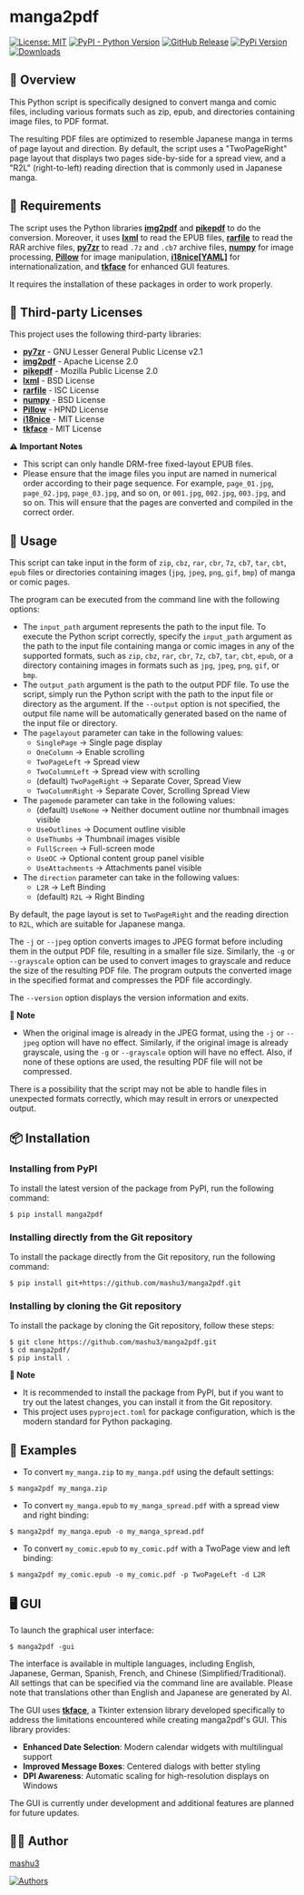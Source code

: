 # manga2pdf
[![License: MIT](https://img.shields.io/pypi/l/manga2pdf)](https://opensource.org/licenses/MIT)
[![PyPI - Python Version](https://img.shields.io/pypi/pyversions/manga2pdf)](https://pypi.org/project/manga2pdf)
[![GitHub Release](https://img.shields.io/github/release/mashu3/manga2pdf?color=orange)](https://github.com/mashu3/manga2pdf/releases)
[![PyPi Version](https://img.shields.io/pypi/v/manga2pdf?color=yellow)](https://pypi.org/project/manga2pdf/)
[![Downloads](https://static.pepy.tech/badge/manga2pdf)](https://pepy.tech/project/manga2pdf)

## 📖 Overview
This Python script is specifically designed to convert manga and comic files, including various formats such as zip, epub, and directories containing image files, to PDF format.

The resulting PDF files are optimized to resemble Japanese manga in terms of page layout and direction. By default, the script uses a "TwoPageRight" page layout that displays two pages side-by-side for a spread view, and a "R2L" (right-to-left) reading direction that is commonly used in Japanese manga.

## 🔧 Requirements
The script uses the Python libraries **[img2pdf](https://pypi.org/project/img2pdf/)** and **[pikepdf](https://pypi.org/project/pikepdf/)** to do the conversion.
Moreover, it uses **[lxml](https://pypi.org/project/lxml/)** to read the EPUB files, **[rarfile](https://pypi.org/project/rarfile/)** to read the RAR archive files, **[py7zr](https://pypi.org/project/py7zr/)** to read `.7z` and `.cb7` archive files, **[numpy](https://pypi.org/project/numpy/)** for image processing, **[Pillow](https://pypi.org/project/Pillow/)** for image manipulation, **[i18nice[YAML]](https://pypi.org/project/i18nice/)** for internationalization, and **[tkface](https://github.com/mashu3/tkface)** for enhanced GUI features.

It requires the installation of these packages in order to work properly.

## 📜 Third-party Licenses
This project uses the following third-party libraries:
- **[py7zr](https://pypi.org/project/py7zr/)** - GNU Lesser General Public License v2.1
- **[img2pdf](https://pypi.org/project/img2pdf/)** - Apache License 2.0
- **[pikepdf](https://pypi.org/project/pikepdf/)** - Mozilla Public License 2.0
- **[lxml](https://pypi.org/project/lxml/)** - BSD License
- **[rarfile](https://pypi.org/project/rarfile/)** - ISC License
- **[numpy](https://pypi.org/project/numpy/)** - BSD License
- **[Pillow](https://pypi.org/project/Pillow/)** - HPND License
- **[i18nice](https://pypi.org/project/i18nice/)** - MIT License
- **[tkface](https://github.com/mashu3/tkface)** - MIT License

**⚠️ Important Notes**
- This script can only handle DRM-free fixed-layout EPUB files.
- Please ensure that the image files you input are named in numerical order according to their page sequence. For example, `page_01.jpg`, `page_02.jpg`, `page_03.jpg`, and so on, or `001.jpg`, `002.jpg`, `003.jpg`, and so on. This will ensure that the pages are converted and compiled in the correct order.

## 🚀 Usage
This script can take input in the form of `zip`, `cbz`, `rar`, `cbr`, `7z`, `cb7`, `tar`, `cbt`, `epub` files or directories containing images (`jpg`, `jpeg`, `png`, `gif`, `bmp`) of manga or comic pages.

The program can be executed from the command line with the following options:
- The `input_path` argument represents the path to the input file. To execute the Python script correctly, specify the `input_path` argument as the path to the input file containing manga or comic images in any of the supported formats, such as `zip`, `cbz`, `rar`, `cbr`, `7z`, `cb7`, `tar`, `cbt`, `epub`, or a directory containing images in formats such as `jpg`, `jpeg`, `png`, `gif`, or `bmp`.
- The `output_path` argument is the path to the output PDF file. To use the script, simply run the Python script with the path to the input file or directory as the argument. If the `--output` option is not specified, the output file name will be automatically generated based on the name of the input file or directory.
- The `pagelayout` parameter can take in the following values:
    - `SinglePage` -> Single page display
    - `OneColumn` -> Enable scrolling
    - `TwoPageLeft` -> Spread view
    - `TwoColumnLeft` -> Spread view with scrolling
    - (default) `TwoPageRight` -> Separate Cover, Spread View
    - `TwoColumnRight` -> Separate Cover, Scrolling Spread View
- The `pagemode` parameter can take in the following values:
    - (default) `UseNone` -> Neither document outline nor thumbnail images visible
    - `UseOutlines` -> Document outline visible
    - `UseThumbs` -> Thumbnail images visible
    - `FullScreen` -> Full-screen mode
    - `UseOC` -> Optional content group panel visible
    - `UseAttachments` -> Attachments panel visible
- The `direction` parameter can take in the following values:
    - `L2R` -> Left Binding
    - (default) `R2L` -> Right Binding

By default, the page layout is set to `TwoPageRight` and the reading direction to `R2L`, which are suitable for Japanese manga.

The `-j` or `--jpeg` option converts images to JPEG format before including them in the output PDF file, resulting in a smaller file size. Similarly, the `-g` or `--grayscale` option can be used to convert images to grayscale and reduce the size of the resulting PDF file. The program outputs the converted image in the specified format and compresses the PDF file accordingly.

The `--version` option displays the version information and exits.

**💭 Note**
- When the original image is already in the JPEG format, using the `-j` or `--jpeg` option will have no effect. Similarly, if the original image is already grayscale, using the `-g` or `--grayscale` option will have no effect. Also, if none of these options are used, the resulting PDF file will not be compressed.

There is a possibility that the script may not be able to handle files in unexpected formats correctly, which may result in errors or unexpected output.

## 📦 Installation
### Installing from PyPI
To install the latest version of the package from PyPI, run the following command:
```
$ pip install manga2pdf
```
### Installing directly from the Git repository
To install the package directly from the Git repository, run the following command:
```
$ pip install git+https://github.com/mashu3/manga2pdf.git
```
### Installing by cloning the Git repository
To install the package by cloning the Git repository, follow these steps:
```
$ git clone https://github.com/mashu3/manga2pdf.git
$ cd manga2pdf/
$ pip install .
```

**💭 Note**
- It is recommended to install the package from PyPI, but if you want to try out the latest changes, you can install it from the Git repository.
- This project uses `pyproject.toml` for package configuration, which is the modern standard for Python packaging.

## 🎯 Examples
- To convert `my_manga.zip` to `my_manga.pdf` using the default settings:
```
$ manga2pdf my_manga.zip
```
- To convert `my_manga.epub` to `my_manga_spread.pdf` with a spread view and right binding:
```
$ manga2pdf my_manga.epub -o my_manga_spread.pdf
```
- To convert `my_comic.epub` to `my_comic.pdf` with a TwoPage view and left binding:
```
$ manga2pdf my_comic.epub -o my_comic.pdf -p TwoPageLeft -d L2R
```

## 🖥️ GUI
To launch the graphical user interface:
```
$ manga2pdf -gui
``` 
The interface is available in multiple languages, including English, Japanese, German, Spanish, French, and Chinese (Simplified/Traditional). All settings that can be specified via the command line are available. Please note that translations other than English and Japanese are generated by AI.

The GUI uses **[tkface](https://github.com/mashu3/tkface)**, a Tkinter extension library developed specifically to address the limitations encountered while creating manga2pdf's GUI. This library provides:

- **Enhanced Date Selection**: Modern calendar widgets with multilingual support
- **Improved Message Boxes**: Centered dialogs with better styling
- **DPI Awareness**: Automatic scaling for high-resolution displays on Windows

The GUI is currently under development and additional features are planned for future updates.

## 👨‍💻 Author
[mashu3](https://github.com/mashu3)

[![Authors](https://contrib.rocks/image?repo=mashu3/manga2pdf)](https://github.com/mashu3/manga2pdf/graphs/contributors)